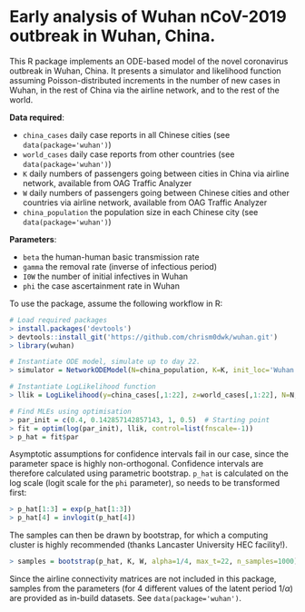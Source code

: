 # Early analysis of Wuhan nCoV-2019 outbreak in Wuhan, China.

This R package implements an ODE-based model of the novel coronavirus
outbreak in Wuhan, China.  It presents a simulator and likelihood function
assuming Poisson-distributed increments in the number of new cases in Wuhan,
in the rest of China via the airline network, and to the rest of the world.

__Data required__: 

* `china_cases` daily case reports in all Chinese cities (see `data(package='wuhan')`)
* `world_cases` daily case reports from other countries (see `data(package='wuhan')`)
* `K` daily numbers of passengers going between cities in China via airline network, available from OAG Traffic Analyzer
* `W` daily numbers of passengers going between Chinese cities and other countries via airline network, available from OAG Traffic Analyzer
* `china_population` the population size in each Chinese city (see `data(package='wuhan')`)
    
__Parameters__:

* `beta` the human-human basic transmission rate
* `gamma` the removal rate (inverse of infectious period)
* `I0W` the number of initial infectives in Wuhan
* `phi` the case ascertainment rate in Wuhan
    
To use the package, assume the following workflow in R:

````r
# Load required packages
> install.packages('devtools')
> devtools::install_git('https://github.com/chrism0dwk/wuhan.git')
> library(wuhan)

# Instantiate ODE model, simulate up to day 22.
> simulator = NetworkODEModel(N=china_population, K=K, init_loc='Wuhan', alpha=1/4, max_t=22) 

# Instantiate LogLikelihood function
> llik = LogLikelihood(y=china_cases[,1:22], z=world_cases[,1:22], N=N, K=K, W=W, sim_fun=simulator)

# Find MLEs using optimisation
> par_init = c(0.4, 0.142857142857143, 1, 0.5)  # Starting point
> fit = optim(log(par_init), llik, control=list(fnscale=-1))
> p_hat = fit$par
````

Asymptotic assumptions for confidence intervals fail in our case, since the
parameter space is highly non-orthogonal.  Confidence intervals are therefore
calculated using parametric bootstrap.  `p_hat` is calculated on the log scale (logit scale
for the `phi` parameter), so needs to be transformed first:

````r
> p_hat[1:3] = exp(p_hat[1:3])
> p_hat[4] = invlogit(p_hat[4])
````

The samples can then be drawn by bootstrap, for which a computing cluster is
highly recommended (thanks Lancaster University HEC facility!).
````r
> samples = bootstrap(p_hat, K, W, alpha=1/4, max_t=22, n_samples=1000)
````

Since the airline connectivity matrices are not included in this package, samples 
from the parameters (for 4 different values of the latent period $1/\alpha$) are 
provided as in-build datasets.  See `data(package='wuhan')`.
